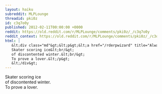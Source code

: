 ```yaml
---
layout: haiku
subreddit: MLPLounge
threadid: pki0z
id: c3q7o0y
published: 2012-02-11T00:00:00 +0000
reddit: https://old.reddit.com/r/MLPLounge/comments/pki0z/_/c3q7o0y
reddit_context: https://old.reddit.com/r/MLPLounge/comments/pki0z/_/c3q7o0y?context=3
html: |
   &lt;div class="md"&gt;&lt;p&gt;&lt;a href="/rderpwizard" title="Always Relevant / Shattered Villian Of The Piece / Paper Bag Princess"&gt;&lt;/a&gt;
   Skater scoring ice&lt;br/&gt;
   of discontented winter.&lt;br/&gt;
   To prove a lover.&lt;/p&gt;
   &lt;/div&gt;
---
```


[](/rderpwizard "Always Relevant / Shattered Villian Of The Piece / Paper Bag Princess")
Skater scoring ice  
of discontented winter.  
To prove a lover.